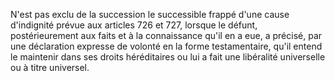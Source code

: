   
N'est pas exclu de la succession le successible frappé d'une cause d'indignité prévue aux articles 726 et 727, lorsque le défunt, postérieurement aux faits et à la connaissance qu'il en a eue, a précisé, par une déclaration expresse de volonté en la forme testamentaire, qu'il entend le maintenir dans ses droits héréditaires ou lui a fait une libéralité universelle ou à titre universel.  

  
